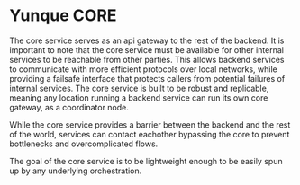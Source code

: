 # Yunque CORE

The core service serves as an api gateway to the rest of the backend. It is important to note that the core service must be available for other internal services to be reachable from other parties. This allows backend services to communicate with more efficient protocols over local networks, while providing a failsafe interface that protects callers from potential failures of internal services. The core service is built to be robust and replicable, meaning any location running a backend service can run its own core gateway, as a coordinator node.

While the core service provides a barrier between the backend and the rest of the world, services can contact eachother bypassing the core to prevent bottlenecks and overcomplicated flows.

The goal of the core service is to be lightweight enough to be easily spun up by any underlying orchestration.